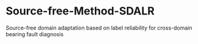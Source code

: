 # Source-free-Method-SDALR
Source-free domain adaptation based on label reliability for cross-domain bearing fault diagnosis
